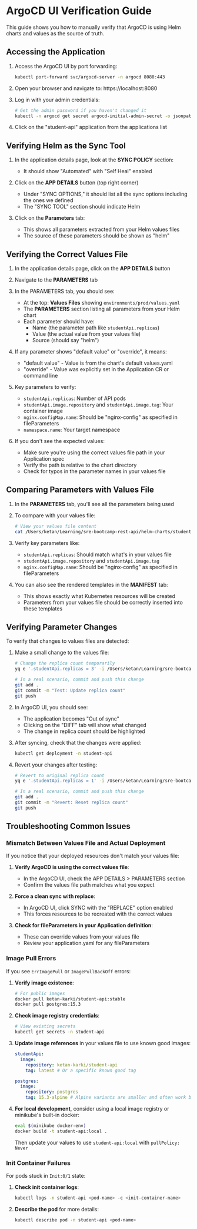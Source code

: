 # ArgoCD UI Verification Guide

This guide shows you how to manually verify that ArgoCD is using Helm charts and values as the source of truth.

## Accessing the Application

1. Access the ArgoCD UI by port forwarding:

   ```bash
   kubectl port-forward svc/argocd-server -n argocd 8080:443
   ```

2. Open your browser and navigate to: https://localhost:8080

3. Log in with your admin credentials:

   ```bash
   # Get the admin password if you haven't changed it
   kubectl -n argocd get secret argocd-initial-admin-secret -o jsonpath="{.data.password}" | base64 -d
   ```

4. Click on the "student-api" application from the applications list

## Verifying Helm as the Sync Tool

1. In the application details page, look at the **SYNC POLICY** section:

   - It should show "Automated" with "Self Heal" enabled

2. Click on the **APP DETAILS** button (top right corner)

   - Under "SYNC OPTIONS," it should list all the sync options including the ones we defined
   - The "SYNC TOOL" section should indicate Helm

3. Click on the **Parameters** tab:
   - This shows all parameters extracted from your Helm values files
   - The source of these parameters should be shown as "helm"

## Verifying the Correct Values File

1. In the application details page, click on the **APP DETAILS** button

2. Navigate to the **PARAMETERS** tab

3. In the PARAMETERS tab, you should see:

   - At the top: **Values Files** showing `environments/prod/values.yaml`
   - The **PARAMETERS** section listing all parameters from your Helm chart
   - Each parameter should have:
     - Name (the parameter path like `studentApi.replicas`)
     - Value (the actual value from your values file)
     - Source (should say "helm")

4. If any parameter shows "default value" or "override", it means:

   - "default value" - Value is from the chart's default values.yaml
   - "override" - Value was explicitly set in the Application CR or command line

5. Key parameters to verify:

   - `studentApi.replicas`: Number of API pods
   - `studentApi.image.repository` and `studentApi.image.tag`: Your container image
   - `nginx.configMap.name`: Should be "nginx-config" as specified in fileParameters
   - `namespace.name`: Your target namespace

6. If you don't see the expected values:
   - Make sure you're using the correct values file path in your Application spec
   - Verify the path is relative to the chart directory
   - Check for typos in the parameter names in your values file

## Comparing Parameters with Values File

1. In the **PARAMETERS** tab, you'll see all the parameters being used

2. To compare with your values file:

   ```bash
   # View your values file content
   cat /Users/ketan/Learning/sre-bootcamp-rest-api/helm-charts/student-api-helm/environments/prod/values.yaml
   ```

3. Verify key parameters like:

   - `studentApi.replicas`: Should match what's in your values file
   - `studentApi.image.repository` and `studentApi.image.tag`
   - `nginx.configMap.name`: Should be "nginx-config" as specified in fileParameters

4. You can also see the rendered templates in the **MANIFEST** tab:
   - This shows exactly what Kubernetes resources will be created
   - Parameters from your values file should be correctly inserted into these templates

## Verifying Parameter Changes

To verify that changes to values files are detected:

1. Make a small change to the values file:

   ```bash
   # Change the replica count temporarily
   yq e '.studentApi.replicas = 3' -i /Users/ketan/Learning/sre-bootcamp-rest-api/helm-charts/student-api-helm/environments/prod/values.yaml

   # In a real scenario, commit and push this change
   git add .
   git commit -m "Test: Update replica count"
   git push
   ```

2. In ArgoCD UI, you should see:

   - The application becomes "Out of sync"
   - Clicking on the "DIFF" tab will show what changed
   - The change in replica count should be highlighted

3. After syncing, check that the changes were applied:

   ```bash
   kubectl get deployment -n student-api
   ```

4. Revert your changes after testing:

   ```bash
   # Revert to original replica count
   yq e '.studentApi.replicas = 1' -i /Users/ketan/Learning/sre-bootcamp-rest-api/helm-charts/student-api-helm/environments/prod/values.yaml

   # In a real scenario, commit and push this change
   git add .
   git commit -m "Revert: Reset replica count"
   git push
   ```

## Troubleshooting Common Issues

### Mismatch Between Values File and Actual Deployment

If you notice that your deployed resources don't match your values file:

1. **Verify ArgoCD is using the correct values file**:

   - In the ArgoCD UI, check the APP DETAILS > PARAMETERS section
   - Confirm the values file path matches what you expect

2. **Force a clean sync with replace**:

   - In ArgoCD UI, click SYNC with the "REPLACE" option enabled
   - This forces resources to be recreated with the correct values

3. **Check for fileParameters in your Application definition**:
   - These can override values from your values file
   - Review your application.yaml for any fileParameters

### Image Pull Errors

If you see `ErrImagePull` or `ImagePullBackOff` errors:

1. **Verify image existence**:

   ```bash
   # For public images
   docker pull ketan-karki/student-api:stable
   docker pull postgres:15.3
   ```

2. **Check image registry credentials**:

   ```bash
   # View existing secrets
   kubectl get secrets -n student-api
   ```

3. **Update image references** in your values file to use known good images:

   ```yaml
   studentApi:
     image:
       repository: ketan-karki/student-api
       tag: latest # Or a specific known good tag

   postgres:
     image:
       repository: postgres
       tag: 15.3-alpine # Alpine variants are smaller and often work better
   ```

4. **For local development**, consider using a local image registry or minikube's built-in docker:
   ```bash
   eval $(minikube docker-env)
   docker build -t student-api:local .
   ```
   Then update your values to use `student-api:local` with `pullPolicy: Never`

### Init Container Failures

For pods stuck in `Init:0/1` state:

1. **Check init container logs**:

   ```bash
   kubectl logs -n student-api <pod-name> -c <init-container-name>
   ```

2. **Describe the pod** for more details:
   ```bash
   kubectl describe pod -n student-api <pod-name>
   ```

